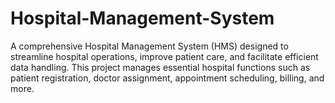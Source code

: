 # Hospital-Management-System
A comprehensive Hospital Management System (HMS) designed to streamline hospital operations, improve patient care, and facilitate efficient data handling. This project manages essential hospital functions such as patient registration, doctor assignment, appointment scheduling, billing, and more.
